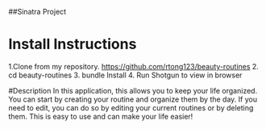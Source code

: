 ##Sinatra Project

# Install Instructions
  1.Clone from my repository. https://github.com/rtong123/beauty-routines
  2. cd beauty-routines
  3. bundle Install
  4. Run Shotgun to view in browser


#Description
In this application, this allows you to keep your life organized. You can start by creating your routine and organize them by the day.
If you need to edit, you can do so by editing your current routines or by deleting them. This is easy to use and can make your life easier!
